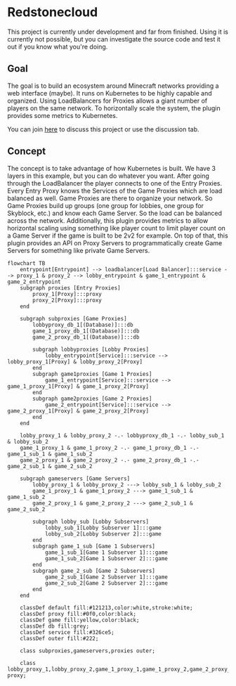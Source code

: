 # Redstonecloud

This project is currently under development and far from finished. Using it is currently not possible, but you can investigate the source code and test it out if you know what you're doing.

## Goal
The goal is to build an ecosystem around Minecraft networks providing a web interface (maybe).
It runs on Kubernetes to be highly capable and organized.
Using LoadBalancers for Proxies allows a giant number of players on the same network.
To horizontally scale the system, the plugin provides some metrics to Kubernetes.

You can join [here](https://discord.gg/aZKuas4) to discuss this project or use the discussion tab.

## Concept
The concept is to take advantage of how Kubernetes is built.
We have 3 layers in this example, but you can do whatever you want.
After going through the LoadBalancer the player connects to one of the Entry Proxies.
Every Entry Proxy knows the Services of the Game Proxies which are load balanced as well.
Game Proxies are there to organize your network. So Game Proxies build up groups (one group for lobbies, one group for Skyblock, etc.) and know each Game Server.
So the load can be balanced across the network.
Additionally, this plugin provides metrics to allow horizontal scaling using something like player count to limit player count on a Game Server if the game is built to be 2v2 for example.
On top of that, this plugin provides an API on Proxy Servers to programmatically create Game Servers for something like private Game Servers.

```mermaid
flowchart TB
    entrypoint[Entrypoint] --> loadbalancer[Load Balancer]:::service --> proxy_1 & proxy_2 --> lobby_entrypoint & game_1_entrypoint & game_2_entrypoint
    subgraph proxies [Entry Proxies]
        proxy_1[Proxy]:::proxy
        proxy_2[Proxy]:::proxy
    end

    subgraph subproxies [Game Proxies]
        lobbyproxy_db_1[(Database)]:::db
        game_1_proxy_db_1[(Database)]:::db
        game_2_proxy_db_1[(Database)]:::db

        subgraph lobbyproxies [Lobby Proxies]
            lobby_entrypoint[Service]:::service --> lobby_proxy_1[Proxy] & lobby_proxy_2[Proxy]
        end
        subgraph game1proxies [Game 1 Proxies]
            game_1_entrypoint[Service]:::service --> game_1_proxy_1[Proxy] & game_1_proxy_2[Proxy]
        end
        subgraph game2proxies [Game 2 Proxies]
            game_2_entrypoint[Service]:::service --> game_2_proxy_1[Proxy] & game_2_proxy_2[Proxy]
        end
    end
    
    lobby_proxy_1 & lobby_proxy_2 -.- lobbyproxy_db_1 -.- lobby_sub_1 & lobby_sub_2
    game_1_proxy_1 & game_1_proxy_2 -.- game_1_proxy_db_1 -.- game_1_sub_1 & game_1_sub_2
    game_2_proxy_1 & game_2_proxy_2 -.- game_2_proxy_db_1 -.- game_2_sub_1 & game_2_sub_2
    
    subgraph gameservers [Game Servers]
        lobby_proxy_1 & lobby_proxy_2 ---> lobby_sub_1 & lobby_sub_2
        game_1_proxy_1 & game_1_proxy_2 ---> game_1_sub_1 & game_1_sub_2
        game_2_proxy_1 & game_2_proxy_2 ---> game_2_sub_1 & game_2_sub_2

        subgraph lobby_sub [Lobby Subservers]
            lobby_sub_1[Lobby Subserver 1]:::game
            lobby_sub_2[Lobby Subserver 2]:::game
        end
        subgraph game_1_sub [Game 1 Subservers]
            game_1_sub_1[Game 1 Subserver 1]:::game
            game_1_sub_2[Game 1 Subserver 2]:::game
        end
        subgraph game_2_sub [Game 2 Subservers]
            game_2_sub_1[Game 2 Subserver 1]:::game
            game_2_sub_2[Game 2 Subserver 2]:::game
        end
    end
    
    classDef default fill:#121213,color:white,stroke:white;
    classDef proxy fill:#0f0,color:black;
    classDef game fill:yellow,color:black;
    classDef db fill:grey;
    classDef service fill:#326ce5;
    classDef outer fill:#222;

    class subproxies,gameservers,proxies outer;

    class lobby_proxy_1,lobby_proxy_2,game_1_proxy_1,game_1_proxy_2,game_2_proxy_1,game_2_proxy_2 proxy;
```
